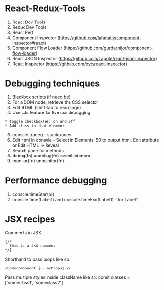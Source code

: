 # React-Redux-Tools

1. React Dev Tools
2. Redux Dev Tools
3. React Perf
4. Component Inspector (https://github.com/lahmatiy/component-inspector#react)
5. Component Flow Loader (https://github.com/gurdasnijor/component-flow-loader)
6. React JSON Inspector (https://github.com/Lapple/react-json-inspector)
7. React Inspector (https://github.com/xyc/react-inspector)

# Debugging techniques
1. Blackbox scripts (if need be)
2. For a DOM node, retrieve the CSS selector
3. Edit HTML (shift-tab to rearrange)
4. Use .cls feature for live css debugging
~~~~
* Toggle checkbox(es) on and off
* Add class to that element
~~~~
5. console.trace() - stacktraces
6. Edit html in console - Select in Elements, $0 to output html, Edit attribute or Edit HTML -> Reveal
7. Search pane for methods
8. debug(fn) undebug(fn) eventListeners
9. monitor(fn) unmonitor(fn)

# Performance debugging
1. console.timeStamp()
2. console.time(Label1) and console.timeEnd(Label1) - for Label1


# JSX recipes

Comments in JSX
```
{/*
  This is a JXS comment
*/}
```

Shorthand to pass props like so:
```
<Somecomponent {...myProps} />
```

Pass multiple styles inside className like so:
const classes = ['someclass1', 'someclass2']
<div className = {classes.join(' ')} ></div>
